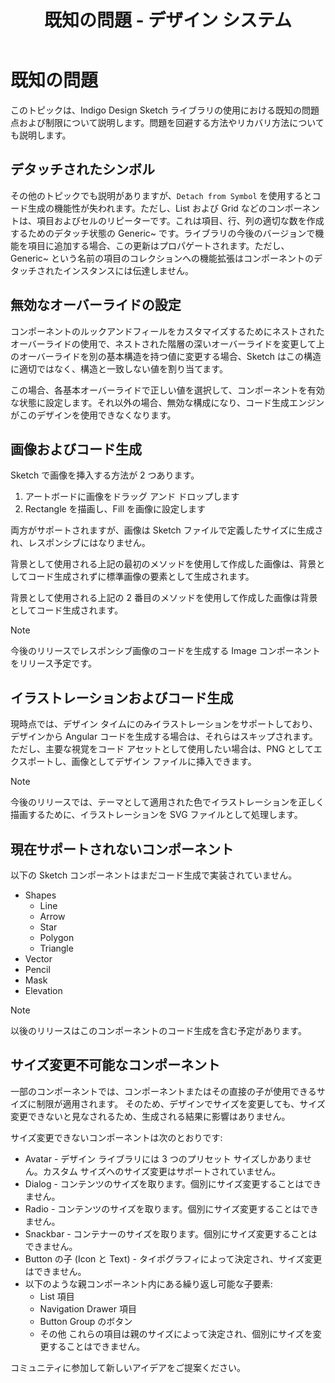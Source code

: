 ﻿---
title: 既知の問題 - デザイン システム
_description: 既知の問題点一覧およびその回避策の詳細。
_keywords: デザイン システム, デザイン システム UX, UI キット, Sketch, Ignite UI for Angular, Sketch to Angular, Angular, Angular デザイン システム, Sketch からコードをエクスポート, Angular 用のデザイン キット, Sketch HTML, Sketch to HTML, Sketch UI キット
_language: ja
---

# 既知の問題

このトピックは、Indigo Design Sketch ライブラリの使用における既知の問題点および制限について説明します。問題を回避する方法やリカバリ方法についても説明します。

## デタッチされたシンボル

その他のトピックでも説明がありますが、`Detach from Symbol` を使用するとコード生成の機能性が失われます。ただし、List および Grid などのコンポーネントは、項目およびセルのリピーターです。これは項目、行、列の適切な数を作成するためのデタッチ状態の Generic~ です。ライブラリの今後のバージョンで機能を項目に追加する場合、この更新はプロパゲートされます。ただし、Generic~ という名前の項目のコレクションへの機能拡張はコンポーネントのデタッチされたインスタンスには伝達しません。

## 無効なオーバーライドの設定

コンポーネントのルックアンドフィールをカスタマイズするためにネストされたオーバーライドの使用で、ネストされた階層の深いオーバーライドを変更して上のオーバーライドを別の基本構造を持つ値に変更する場合、Sketch はこの構造に適切ではなく、構造と一致しない値を割り当てます。

この場合、各基本オーバーライドで正しい値を選択して、コンポーネントを有効な状態に設定します。それ以外の場合、無効な構成になり、コード生成エンジンがこのデザインを使用できなくなります。

## 画像およびコード生成

Sketch で画像を挿入する方法が 2 つあります。

1.  アートボードに画像をドラッグ アンド ドロップします
2.  Rectangle を描画し、Fill を画像に設定します

両方がサポートされますが、画像は Sketch ファイルで定義したサイズに生成され、レスポンシブにはなりません。

背景として使用される上記の最初のメソッドを使用して作成した画像は、背景としてコード生成されずに標準画像の要素として生成されます。

背景として使用される上記の 2 番目のメソッドを使用して作成した画像は背景としてコード生成されます。

> [!Note]
> 今後のリリースでレスポンシブ画像のコードを生成する Image コンポーネントをリリース予定です。

## イラストレーションおよびコード生成

現時点では、デザイン タイムにのみイラストレーションをサポートしており、デザインから Angular コードを生成する場合は、それらはスキップされます。ただし、主要な視覚をコード アセットとして使用したい場合は、PNG としてエクスポートし、画像としてデザイン ファイルに挿入できます。

> [!Note]
> 今後のリリースでは、テーマとして適用された色でイラストレーションを正しく描画するために、イラストレーションを SVG ファイルとして処理します。

## 現在サポートされないコンポーネント

以下の Sketch コンポーネントはまだコード生成で実装されていません。

- Shapes
  - Line
  - Arrow
  - Star
  - Polygon
  - Triangle
- Vector
- Pencil
- Mask
- Elevation

> [!Note]
> 以後のリリースはこのコンポーネントのコード生成を含む予定があります。

## サイズ変更不可能なコンポーネント

一部のコンポーネントでは、コンポーネントまたはその直接の子が使用できるサイズに制限が適用されます。
そのため、デザインでサイズを変更しても、サイズ変更できないと見なされるため、生成される結果に影響はありません。

サイズ変更できないコンポーネントは次のとおりです:

- Avatar - デザイン ライブラリには 3 つのプリセット サイズしかありません。カスタム サイズへのサイズ変更はサポートされていません。
- Dialog - コンテンツのサイズを取ります。個別にサイズ変更することはできません。
- Radio - コンテンツのサイズを取ります。個別にサイズ変更することはできません。
- Snackbar - コンテナーのサイズを取ります。個別にサイズ変更することはできません。
- Button の子 (Icon と Text) - タイポグラフィによって決定され、サイズ変更はできません。
- 以下のような親コンポーネント内にある繰り返し可能な子要素:
  - List 項目
  - Navigation Drawer 項目
  - Button Group のボタン
  - その他
  これらの項目は親のサイズによって決定され、個別にサイズを変更することはできません。


コミュニティに参加して新しいアイデアをご提案ください。

